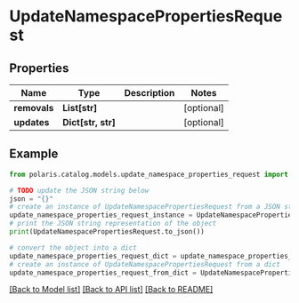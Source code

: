 <!--

 Licensed to the Apache Software Foundation (ASF) under one
 or more contributor license agreements.  See the NOTICE file
 distributed with this work for additional information
 regarding copyright ownership.  The ASF licenses this file
 to you under the Apache License, Version 2.0 (the
 "License"); you may not use this file except in compliance
 with the License.  You may obtain a copy of the License at

   http://www.apache.org/licenses/LICENSE-2.0

 Unless required by applicable law or agreed to in writing,
 software distributed under the License is distributed on an
 "AS IS" BASIS, WITHOUT WARRANTIES OR CONDITIONS OF ANY
 KIND, either express or implied.  See the License for the
 specific language governing permissions and limitations
 under the License.

-->
# UpdateNamespacePropertiesRequest

## Properties

Name | Type | Description | Notes
------------ | ------------- | ------------- | -------------
**removals** | **List[str]** |  | [optional] 
**updates** | **Dict[str, str]** |  | [optional] 

## Example

```python
from polaris.catalog.models.update_namespace_properties_request import UpdateNamespacePropertiesRequest

# TODO update the JSON string below
json = "{}"
# create an instance of UpdateNamespacePropertiesRequest from a JSON string
update_namespace_properties_request_instance = UpdateNamespacePropertiesRequest.from_json(json)
# print the JSON string representation of the object
print(UpdateNamespacePropertiesRequest.to_json())

# convert the object into a dict
update_namespace_properties_request_dict = update_namespace_properties_request_instance.to_dict()
# create an instance of UpdateNamespacePropertiesRequest from a dict
update_namespace_properties_request_from_dict = UpdateNamespacePropertiesRequest.from_dict(update_namespace_properties_request_dict)
```
[[Back to Model list]](../README.md#documentation-for-models) [[Back to API list]](../README.md#documentation-for-api-endpoints) [[Back to README]](../README.md)


